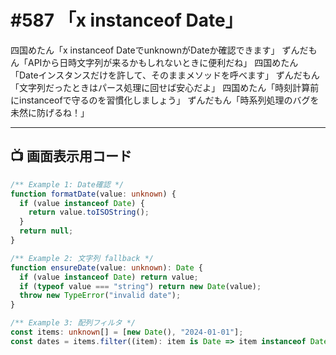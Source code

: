 # #587 「x instanceof Date」

四国めたん「x instanceof DateでunknownがDateか確認できます」
ずんだもん「APIから日時文字列が来るかもしれないときに便利だね」
四国めたん「Dateインスタンスだけを許して、そのままメソッドを呼べます」
ずんだもん「文字列だったときはパース処理に回せば安心だよ」
四国めたん「時刻計算前にinstanceofで守るのを習慣化しましょう」
ずんだもん「時系列処理のバグを未然に防げるね！」

---

## 📺 画面表示用コード

```typescript
/** Example 1: Date確認 */
function formatDate(value: unknown) {
  if (value instanceof Date) {
    return value.toISOString();
  }
  return null;
}

/** Example 2: 文字列 fallback */
function ensureDate(value: unknown): Date {
  if (value instanceof Date) return value;
  if (typeof value === "string") return new Date(value);
  throw new TypeError("invalid date");
}

/** Example 3: 配列フィルタ */
const items: unknown[] = [new Date(), "2024-01-01"];
const dates = items.filter((item): item is Date => item instanceof Date);
```
